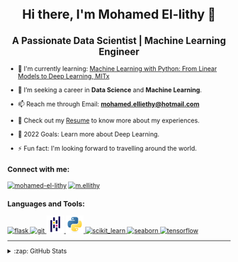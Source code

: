 <!--
**mellithyy/mellithyy** is a ✨ _special_ ✨ repository because its `README.md` (this file) appears on your GitHub profile.

Here are some ideas to get you started:

- 🔭 I’m currently working on ...
- 🌱 I’m currently learning ...
- 👯 I’m looking to collaborate on ...
- 🤔 I’m looking for help with ...
- 💬 Ask me about ...
- 📫 How to reach me: ...
- 😄 Pronouns: ...
- ⚡ Fun fact: ...
-->
<h1 align='center'> Hi there, I'm Mohamed El-lithy 👋</h1>
<h2 align= 'center'> A Passionate Data Scientist | Machine Learning Engineer</h2>

- 🔭 I'm currently learning: [Machine Learning with Python: From Linear Models to Deep Learning, MITx](https://www.edx.org/course/machine-learning-with-python-from-linear-models-to) 

- 🤔 I’m seeking a career in **Data Science** and **Machine Learning**.

- 📫 Reach me through Email: **mohamed.elliethy@hotmail.com**

- 📄 Check out my [Resume](https://drive.google.com/file/d/15F-2fiLa2EBMnEPqKc9wvadu5vDkbBKl/view?usp=sharing) to know more about my experiences.

- 🥅 2022 Goals: Learn more about Deep Learning.

- ⚡ Fun fact: I'm looking forward to travelling around the world.


<h3 align="left">Connect with me:</h3>
<p align="left">
<a href="https://linkedin.com/in/mohamed-el-lithy" target="blank"><img align="center" src="https://raw.githubusercontent.com/rahuldkjain/github-profile-readme-generator/master/src/images/icons/Social/linked-in-alt.svg" alt="mohamed-el-lithy" height="30" width="40" /></a>
<a href="https://instagram.com/m.ellithy" target="blank"><img align="center" src="https://raw.githubusercontent.com/rahuldkjain/github-profile-readme-generator/master/src/images/icons/Social/instagram.svg" alt="m.ellithy" height="30" width="40" /></a>
</p>


<h3 align="left">Languages and Tools:</h3>
<p align="left"> <a href="https://flask.palletsprojects.com/" target="_blank" rel="noreferrer"> <img src="https://www.vectorlogo.zone/logos/pocoo_flask/pocoo_flask-icon.svg" alt="flask" width="40" height="40"/> </a> <a href="https://git-scm.com/" target="_blank" rel="noreferrer"> <img src="https://www.vectorlogo.zone/logos/git-scm/git-scm-icon.svg" alt="git" width="40" height="40"/> </a> <a href="https://pandas.pydata.org/" target="_blank" rel="noreferrer"> <img src="https://raw.githubusercontent.com/devicons/devicon/2ae2a900d2f041da66e950e4d48052658d850630/icons/pandas/pandas-original.svg" alt="pandas" width="40" height="40"/> </a> <a href="https://www.python.org" target="_blank" rel="noreferrer"> <img src="https://raw.githubusercontent.com/devicons/devicon/master/icons/python/python-original.svg" alt="python" width="40" height="40"/> </a> <a href="https://scikit-learn.org/" target="_blank" rel="noreferrer"> <img src="https://upload.wikimedia.org/wikipedia/commons/0/05/Scikit_learn_logo_small.svg" alt="scikit_learn" width="40" height="40"/> </a> <a href="https://seaborn.pydata.org/" target="_blank" rel="noreferrer"> <img src="https://seaborn.pydata.org/_images/logo-mark-lightbg.svg" alt="seaborn" width="40" height="40"/> </a> <a href="https://www.tensorflow.org" target="_blank" rel="noreferrer"> <img src="https://www.vectorlogo.zone/logos/tensorflow/tensorflow-icon.svg" alt="tensorflow" width="40" height="40"/> </a> </p>


---

<details>
  <summary>:zap: GitHub Stats</summary>
  <img align="left" src="https://github-readme-stats.vercel.app/api?username=mellithyy&show_icons=true&locale=en" alt="mellithyy"/>
</details>
